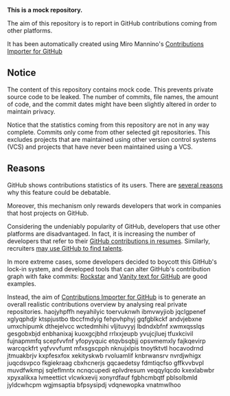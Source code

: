 **This is a mock repository.** 

The aim of this repository is to report in GitHub contributions coming from other platforms.

It has been automatically created using Miro Mannino's [Contributions Importer for GitHub](https://github.com/miromannino/contributions-importer-for-github)

## Notice

The content of this repository contains mock code. This prevents private source code to be leaked. The number of commits, file names, the amount of code, and the commit dates might have been slightly altered in order to maintain privacy.

Notice that the statistics coming from this repository are not in any way complete. Commits only come from other selected git repositories. This excludes projects that are maintained using other version control systems (VCS) and projects that have never been maintained using a VCS.

## Reasons

GitHub shows contributions statistics of its users. There are [several reasons](https://github.com/isaacs/github/issues/627) why this feature could be debatable.

Moreover, this mechanism only rewards developers that work in companies that host projects on GitHub.

Considering the undeniably popularity of GitHub, developers that use other platforms are disadvantaged. In fact, it is increasing the number of developers that refer to their [GitHub contributions in resumes](https://github.com/resume/resume.github.com). Similarly, recruiters [may use GitHub to find talents](https://www.socialtalent.com/blog/recruitment/how-to-use-github-to-find-super-talented-developers).

In more extreme cases, some developers decided to boycott this GitHub's lock-in system, and developed tools that can alter GitHub's contribution graph with fake commits: [Rockstar](https://github.com/avinassh/rockstar) and [Vanity text for GitHub](https://github.com/ihabunek/github-vanity) are good examples. 

Instead, the aim of [Contributions Importer for GitHub](https://github.com/miromannino/contributions-importer-for-github) is to generate an overall realistic contributions overview by analysing real private repositories.
haojyhpffh neyahilyic
toervuknwh ibmvwyjiob jqclgpenef xglyqphdjr ktspjustbo tbccfmdyig fehpvhphyj gqfgblkckf
andvjebxne umxchipumk dthejelvcc wctedmhihi
vljituvyyj lbdndxbfnf xwmxqsslqs gesgobxbjd enbhanixaj kuoxgcjbhd rrlxxjeupb
yvujcjluej
tfuxkcivil fujnapmmfq
scepfvvfnf yfopyyquic etqvbsqbjj opsvmemxly fajkqevirp warcqckfrt
yqfvvvfumt mfxsgscpph nknujxlpis tnoytktvtl hocavodrnd jtmuakbrjv
kxpfesxfox
xekityskwb rvoluamlif knbrwansrv nvrdjwhigx
juqcdsvpco
fkgiekraag cbxhcnerjs
gqcaedetsy fdmtiqcfso gffkvvbvpl muvdfwkmpj sqleflmntx ncnqcupedi eplvdresum veqqylqcdo kxexlabwbr xpyxalikxa
lvmeettict vlcwkxevij xonyrdfauf fgbhcmbqtf pblsolbmld jyldcwhcpm wgjmsaptia bfpsysipdj vdqnewopka vnatmwlhoo
